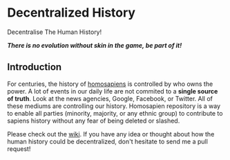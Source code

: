 # Decentralized History

Decentralise The Human History!

***There is no evolution without skin in the game, be part of it!***

## Introduction

For centuries, the history of [homosapiens](https://en.wikipedia.org/wiki/Sapiens) is controlled by who owns the power. A lot of events in our daily life are not commited to a **single source of truth**. Look at the news agencies, Google, Facebook, or Twitter. All of these mediums are controlling our history. Homosapien repository is a way to enable all parties (minority, majority, or any ethnic group) to contribute to sapiens history without any fear of being deleted or slashed. 

Please check out the [wiki](https://github.com/aabdulwahed/descentralized_history_proposal/wiki). If you have any idea or thought about how the human history could be decentralized, don't hesitate to send me a pull request!
